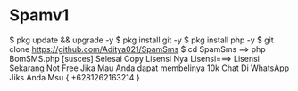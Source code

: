 # Spamv1
$ pkg update &amp;&amp; upgrade -y  $ pkg install git -y  $ pkg install php -y  $ git clone https://github.com/Aditya021/SpamSms $ cd SpamSms ==> php BomSMS.php [susces] Selesai Copy Lisensi Nya Lisensi===> Lisensi Sekarang Not Free Jika Mau Anda dapat membelinya 10k Chat Di WhatsApp Jiks Anda Msu { +6281262163214 }
